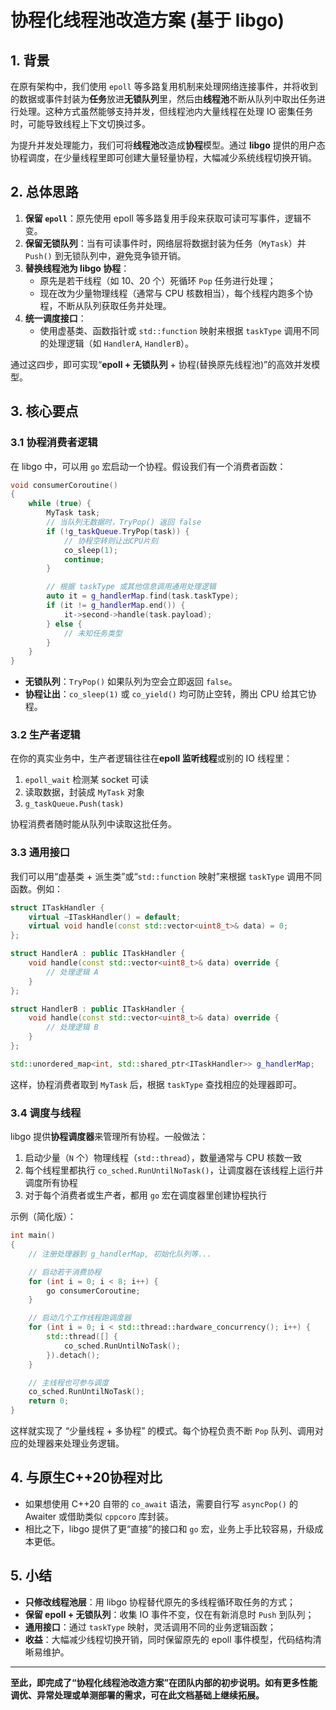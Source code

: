 # 协程化线程池改造方案 (基于 libgo)

## 1. 背景

在原有架构中，我们使用 `epoll` 等多路复用机制来处理网络连接事件，并将收到的数据或事件封装为**任务**放进**无锁队列**里，然后由**线程池**不断从队列中取出任务进行处理。这种方式虽然能够支持并发，但线程池内大量线程在处理 IO 密集任务时，可能导致线程上下文切换过多。

为提升并发处理能力，我们可将**线程池**改造成**协程**模型。通过 **libgo** 提供的用户态协程调度，在少量线程里即可创建大量轻量协程，大幅减少系统线程切换开销。


## 2. 总体思路

1. **保留 `epoll`**：原先使用 epoll 等多路复用手段来获取可读可写事件，逻辑不变。
2. **保留无锁队列**：当有可读事件时，网络层将数据封装为任务（`MyTask`）并 `Push()` 到无锁队列中，避免竞争锁开销。
3. **替换线程池为 libgo 协程**：
   - 原先是若干线程（如 10、20 个）死循环 `Pop` 任务进行处理；
   - 现在改为少量物理线程（通常与 CPU 核数相当），每个线程内跑多个协程，不断从队列获取任务并处理。
4. **统一调度接口**：
   - 使用虚基类、函数指针或 `std::function` 映射来根据 `taskType` 调用不同的处理逻辑（如 `HandlerA`, `HandlerB`）。

通过这四步，即可实现“**epoll + 无锁队列** + 协程(替换原先线程池)”的高效并发模型。


## 3. 核心要点

### 3.1 协程消费者逻辑

在 libgo 中，可以用 `go` 宏启动一个协程。假设我们有一个消费者函数：

```cpp
void consumerCoroutine()
{
    while (true) {
        MyTask task;
        // 当队列无数据时，TryPop() 返回 false
        if (!g_taskQueue.TryPop(task)) {
            // 协程空转则让出CPU片刻
            co_sleep(1);
            continue;
        }

        // 根据 taskType 或其他信息调用通用处理逻辑
        auto it = g_handlerMap.find(task.taskType);
        if (it != g_handlerMap.end()) {
            it->second->handle(task.payload);
        } else {
            // 未知任务类型
        }
    }
}
```

- **无锁队列**：`TryPop()` 如果队列为空会立即返回 `false`。
- **协程让出**：`co_sleep(1)` 或 `co_yield()` 均可防止空转，腾出 CPU 给其它协程。


### 3.2 生产者逻辑

在你的真实业务中，生产者逻辑往往在**epoll 监听线程**或别的 IO 线程里：

1. `epoll_wait` 检测某 socket 可读
2. 读取数据，封装成 `MyTask` 对象
3. `g_taskQueue.Push(task)`

协程消费者随时能从队列中读取这批任务。


### 3.3 通用接口

我们可以用“虚基类 + 派生类”或“`std::function` 映射”来根据 `taskType` 调用不同函数。例如：

```cpp
struct ITaskHandler {
    virtual ~ITaskHandler() = default;
    virtual void handle(const std::vector<uint8_t>& data) = 0;
};

struct HandlerA : public ITaskHandler {
    void handle(const std::vector<uint8_t>& data) override {
        // 处理逻辑 A
    }
};

struct HandlerB : public ITaskHandler {
    void handle(const std::vector<uint8_t>& data) override {
        // 处理逻辑 B
    }
};

std::unordered_map<int, std::shared_ptr<ITaskHandler>> g_handlerMap;
```

这样，协程消费者取到 `MyTask` 后，根据 `taskType` 查找相应的处理器即可。


### 3.4 调度与线程

libgo 提供**协程调度器**来管理所有协程。一般做法：

1. 启动少量（`N` 个）物理线程（`std::thread`），数量通常与 CPU 核数一致
2. 每个线程里都执行 `co_sched.RunUntilNoTask()`，让调度器在该线程上运行并调度所有协程
3. 对于每个消费者或生产者，都用 `go` 宏在调度器里创建协程执行

示例（简化版）：

```cpp
int main()
{
    // 注册处理器到 g_handlerMap, 初始化队列等...

    // 启动若干消费协程
    for (int i = 0; i < 8; i++) {
        go consumerCoroutine;
    }

    // 启动几个工作线程跑调度器
    for (int i = 0; i < std::thread::hardware_concurrency(); i++) {
        std::thread([] {
            co_sched.RunUntilNoTask();
        }).detach();
    }

    // 主线程也可参与调度
    co_sched.RunUntilNoTask();
    return 0;
}
```

这样就实现了 “少量线程 + 多协程” 的模式。每个协程负责不断 `Pop` 队列、调用对应的处理器来处理业务逻辑。


## 4. 与原生C++20协程对比

- 如果想使用 C++20 自带的 `co_await` 语法，需要自行写 `asyncPop()` 的 Awaiter 或借助类似 `cppcoro` 库封装。
- 相比之下，libgo 提供了更“直接”的接口和 `go` 宏，业务上手比较容易，升级成本更低。


## 5. 小结

- **只修改线程池层**：用 libgo 协程替代原先的多线程循环取任务的方式；
- **保留 epoll + 无锁队列**：收集 IO 事件不变，仅在有新消息时 `Push` 到队列；
- **通用接口**：通过 `taskType` 映射，灵活调用不同的业务逻辑函数；
- **收益**：大幅减少线程切换开销，同时保留原先的 epoll 事件模型，代码结构清晰易维护。


---

**至此，即完成了“协程化线程池改造方案”在团队内部的初步说明。如有更多性能调优、异常处理或单测部署的需求，可在此文档基础上继续拓展。**